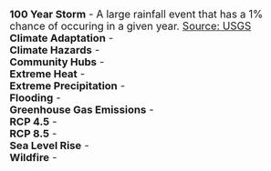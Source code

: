<span style="font-size:18px;"> <b>100 Year Storm</b> - A large rainfall event that has a 1% chance of occuring in a given year.  <a href="https://www.usgs.gov/special-topics/water-science-school/science/100-year-flood">Source: USGS</a> 
<br>
<span style="font-size:18px;"> <b>Climate Adaptation</b> -
<br>
<span style="font-size:18px;"> <b>Climate Hazards</b> -
<br>
<span style="font-size:18px;"> <b>Community Hubs</b> -
<br>
<span style="font-size:18px;"> <b>Extreme Heat</b> -
<br>
<span style="font-size:18px;"> <b>Extreme Precipitation</b> -
<br>
<span style="font-size:18px;"> <b>Flooding</b> -
<br>
<span style="font-size:18px;"> <b>Greenhouse Gas Emissions</b> -
<br>
<span style="font-size:18px;"> <b>RCP 4.5</b> -
<br>
<span style="font-size:18px;"> <b>RCP 8.5</b> -
<br>
<span style="font-size:18px;"> <b>Sea Level Rise</b> -
<br>
<span style="font-size:18px;"> <b>Wildfire</b> -

